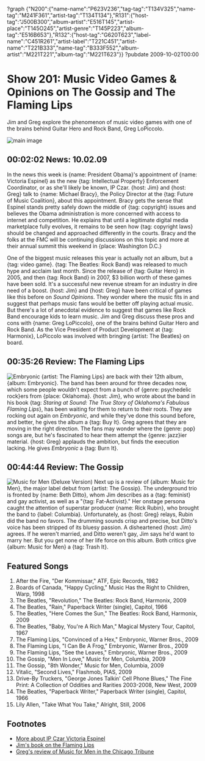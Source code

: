 ?graph {"N200":{"name-name":"P623V236","tag-tag":"T134V325","name-tag":"M241F361","artist-tag":"T134T134"},"R131":{"host-tag":"J500B300","album-artist":"E516T145","artist-place":"T145O245","artist-genre":"T145P223","album-tag":"E516B653"},"R132":{"host-tag":"G620T623","label-name":"C451R261","artist-label":"T221C451","artist-name":"T221B333","name-tag":"B333F552","album-artist":"M221T221","album-tag":"M221T623"}}
?pubdate 2009-10-02T00:00

# Show 201: Music Video Games & Opinions on The Gossip and The Flaming Lips
Jim and Greg explore the phenomenon of music video games with one of the brains behind Guitar Hero and Rock Band, Greg LoPiccolo.

![main image](http://static.soundopinions.org/images/2009/rockband2.jpg)

## 00:02:02 News: 10.02.09
In the news this week is {name: President Obama}'s appointment of {name: Victoria Espinel} as the new {tag: Intellectual Property} Enforcement Coordinator, or as she'll likely be known, IP Czar. {host: Jim} and {host: Greg} talk to {name: Michael Bracy}, the Policy Director at the {tag: Future of Music Coalition}, about this appointment. Bracy gets the sense that Espinel stands pretty safely down the middle of {tag: copyright} issues and believes the Obama administration is more concerned with access to internet and competition. He explains that until a legitimate digital media marketplace fully evolves, it remains to be seen how {tag: copyright laws} should be changed and approached differently in the courts. Bracy and the folks at the FMC will be continuing discussions on this topic and more at their annual summit this weekend in {place: Washington D.C.}

One of the biggest music releases this year is actually not an album, but a {tag: video game}. {tag: The Beatles: Rock Band} was released to much hype and acclaim last month. Since the release of {tag: Guitar Hero} in 2005, and then {tag: Rock Band} in 2007, $3 billion worth of these games have been sold. It's a successful new revenue stream for an industry in dire need of a boost. {host: Jim} and {host: Greg} have been critical of games like this before on *Sound Opinions*. They wonder where the music fits in and suggest that perhaps music fans would be better off playing actual music. But there's a lot of anecdotal evidence to suggest that games like Rock Band encourage kids to learn music. Jim and Greg discuss these pros and cons with {name: Greg LoPiccolo}, one of the brains behind Guitar Hero and Rock Band. As the Vice President of Product Development at {tag: Harmonix}, LoPiccolo was involved with bringing {artist: The Beatles} on board.

## 00:35:26 Review: The Flaming Lips
![Embryonic](http://is5.mzstatic.com/image/thumb/Music122/v4/fc/00/15/fc001595-5919-395e-072a-9a3fbcbfe005/source/600x600bb.jpg "156604/1193585815")
{artist: The Flaming Lips} are back with their 12th album, {album: Embryonic}. The band has been around for three decades now, which some people wouldn't expect from a bunch of {genre: psychedelic rock}ers from {place: Oklahoma}. {host: Jim}, who wrote about the band in his book {tag: *Staring at Sound: The True Story of Oklahoma's Fabulous Flaming Lips*}, has been waiting for them to return to their roots. They are rocking out again on *Embryonic*, and while they've done this sound before, and better, he gives the album a {tag: Buy It}. Greg agrees that they are moving in the right direction. The fans may wonder where the {genre: pop} songs are, but he's fascinated to hear them attempt the {genre: jazz}ier material. {host: Greg} applauds the ambition, but finds the execution lacking. He gives *Embryonic* a {tag: Burn It}.

## 00:44:44 Review: The Gossip
![Music for Men (Deluxe Version)](http://is5.mzstatic.com/image/thumb/Music/v4/4e/f5/7c/4ef57cd2-da14-cca9-3373-1ca1b37c99bb/source/600x600bb.jpg "2819434/319731886")
Next up is a review of {album: Music for Men}, the major label debut from {artist: The Gossip}. The underground trio is fronted by {name: Beth Ditto}, whom Jim describes as a {tag: feminist} and gay activist, as well as a "{tag: Fat-Activist}." Her onstage persona caught the attention of superstar producer {name: Rick Rubin}, who brought the band to {label: Columbia}. Unfortunately, as {host: Greg} relays, Rubin did the band no favors. The drumming sounds crisp and precise, but Ditto's voice has been stripped of its bluesy passion. A disheartened {host: Jim} agrees. If he weren't married, and Ditto weren't gay, Jim says he'd want to marry her. But you get none of her life force on this album. Both critics give {album: Music for Men} a {tag: Trash It}.

## Featured Songs
1. After the Fire, "Der Kommissar," ATF, Epic Records, 1982
2. Boards of Canada, "Happy Cycling," Music Has the Right to Children, Warp, 1998
3. The Beatles, "Revolution," The Beatles: Rock Band, Harmonix, 2009
4. The Beatles, "Rain," Paperback Writer (single), Capitol, 1966
5. The Beatles, "Here Comes the Sun," The Beatles: Rock Band, Harmonix, 2009
6. The Beatles, "Baby, You're A Rich Man," Magical Mystery Tour, Capitol, 1967
7. The Flaming Lips, "Convinced of a Hex," Embryonic, Warner Bros., 2009
8. The Flaming Lips, "I Can Be A Frog," Embryonic, Warner Bros., 2009
9. The Flaming Lips, "See the Leaves," Embryonic, Warner Bros., 2009
10. The Gossip, "Men In Love," Music for Men, Columbia, 2009
11. The Gossip, "8th Wonder," Music for Men, Columbia, 2009
12. Vitalic, "Second Lives," Flashmob, PIAS, 2009
13. Drive-By Truckers, "George Jones Talkin' Cell Phone Blues," The Fine Print: A Collection of Oddities and Rarities 2003-2008, New West, 2009
14. The Beatles, "Paperback Writer," Paperback Writer (single), Capitol, 1966
15. Lily Allen, "Take What You Take," Alright, Still, 2006

## Footnotes
- [More about IP Czar Victoria Espinel](http://variety.com/2009/digital/news/espinel-named-intellectual-property-czar-1118009199/)
- [Jim's book on the Flaming Lips](http://www.jimdero.com/LipsOpen.htm)
- [Greg's review of Music for Men in the Chicago Tribune](http://leisureblogs.chicagotribune.com/turn_it_up/2009/10/album-review-gossip-music-for-men.html)
